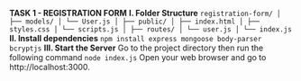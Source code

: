 **TASK 1 - REGISTRATION FORM**
**I. Folder Structure**
     ```
        registration-form/
        │
        ├── models/
        │ └── User.js
        │
        ├── public/
        │ ├── index.html
        │ ├── styles.css
        │ └── scripts.js
        │
        ├── routes/
        │ └── user.js
        │
        └── index.js
      ```
**II. Install dependencies**
        ``` npm install express mongoose body-parser bcryptjs
        ```
**III. Start the Server**
        Go to the project directory then run the following command
        ``` node index.js
        ```
Open your web browser and go to http://localhost:3000.


